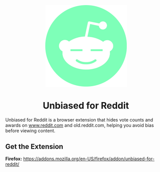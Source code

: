 <p align="center">
<img src="icons/logo.png" width="255px"></img>
</p>

<h1 align="center">Unbiased for Reddit</h1>

Unbiased for Reddit is a browser extension that hides vote counts and awards on www.reddit.com and old.reddit.com, helping you avoid bias before viewing content.

## Get the Extension

**Firefox:** https://addons.mozilla.org/en-US/firefox/addon/unbiased-for-reddit/